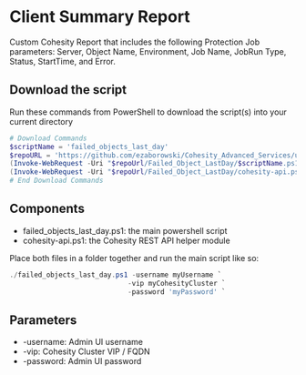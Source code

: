 # Client Summary Report

Custom Cohesity Report that includes the following Protection Job parameters: Server, Object Name, Environment, Job Name, JobRun Type, Status, StartTime, and Error.

## Download the script

Run these commands from PowerShell to download the script(s) into your current directory

```powershell
# Download Commands
$scriptName = 'failed_objects_last_day'
$repoURL = 'https://github.com/ezaborowski/Cohesity_Advanced_Services/upload/main/PowerShell/Memorial_Hermann'
(Invoke-WebRequest -Uri "$repoUrl/Failed_Object_LastDay/$scriptName.ps1").content | Out-File "$scriptName.ps1"; (Get-Content "$scriptName.ps1") | Set-Content "$scriptName.ps1"
(Invoke-WebRequest -Uri "$repoUrl/Failed_Object_LastDay/cohesity-api.ps1").content | Out-File cohesity-api.ps1; (Get-Content cohesity-api.ps1) | Set-Content cohesity-api.ps1
# End Download Commands
```

## Components

* failed_objects_last_day.ps1: the main powershell script
* cohesity-api.ps1: the Cohesity REST API helper module

Place both files in a folder together and run the main script like so:

```powershell
./failed_objects_last_day.ps1 -username myUsername `
                             -vip myCohesityCluster `
                             -password 'myPassword' `

```

## Parameters

* -username: Admin UI username
* -vip: Cohesity Cluster VIP / FQDN
* -password: Admin UI password
